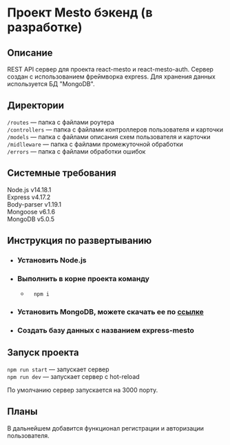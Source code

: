 # Проект Mesto бэкенд (в разработке)

## Описание
REST API сервер для проекта react-mesto и react-mesto-auth. Сервер создан с использованием фреймворка express. Для хранения данных используется БД "MongoDB".

## Директории

`/routes` — папка с файлами роутера  
`/controllers` — папка с файлами контроллеров пользователя и карточки   
`/models` — папка с файлами описания схем пользователя и карточки  
`/midlleware` — папка с файлами промежуточной обработки  
`/errors` — папка с файлами обработки ошибок

## Системные требования
Node.js v14.18.1  
Express v4.17.2  
Body-parser v1.19.1  
Mongoose v6.1.6  
MongoDB v5.0.5  

## Инструкция по развертыванию
* ### Установить Node.js
* ### Выполнить в корне проекта команду
    * ```bash
        npm i  
      ```
* ### Установить MongoDB, можете скачать ее по [ссылке](https://www.mongodb.com/download-center/community?jmp=docs)
* ### Создать базу данных с названием express-mesto
    

## Запуск проекта

`npm run start` — запускает сервер   
`npm run dev` — запускает сервер с hot-reload

По умолчанию сервер запускается на 3000 порту.

## Планы
В дальнейшем добавится функционал регистрации и авторизации пользователя.

